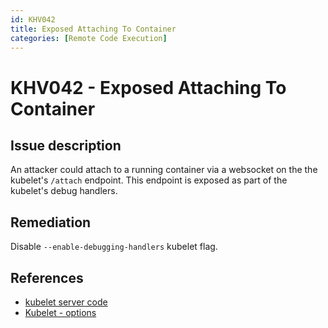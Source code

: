 ```yaml
---
id: KHV042
title: Exposed Attaching To Container
categories: [Remote Code Execution]
---
```


# KHV042 - Exposed Attaching To Container

## Issue description

An attacker could attach to a running container via a websocket on the the kubelet's `/attach` endpoint. This endpoint is exposed as part of the kubelet's debug handlers.

## Remediation

Disable `--enable-debugging-handlers` kubelet flag.

## References

- [kubelet server code](https://github.com/kubernetes/kubernetes/blob/4a6935b31fcc4d1498c977d90387e02b6b93288f/pkg/kubelet/server/server.go)
- [Kubelet - options](https://kubernetes.io/docs/reference/command-line-tools-reference/kubelet/#options)